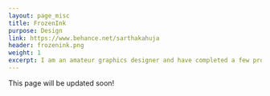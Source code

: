 ```yaml
---
layout: page_misc
title: FrozenInk
purpose: Design
link: https://www.behance.net/sarthakahuja
header: frozenink.png
weight: 1
excerpt: I am an amateur graphics designer and have completed a few projects over the past three years. Some of my work can be seen on my behance page. 
---
```

This page will be updated soon!